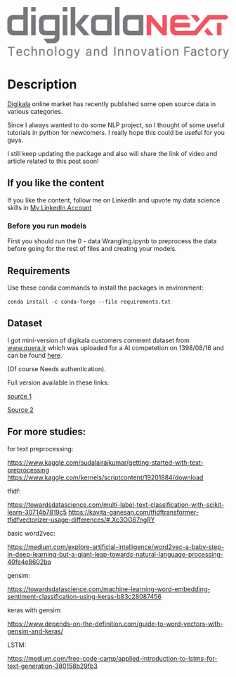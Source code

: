 
![DigikalaNext](./pic/4.png)
# Description

[Digikala](https://www.digikala.com/) online market has recently published some open source data in various categories.

Since I always wanted to do some NLP project, so I thought of some useful tutorials in python for newcomers.
I really hope this could be useful for you guys.

I still keep updating the package and also will share the link of video and article related to this post soon!

## If you like the content
If you like the content, follow me on LinkedIn and upvote my data science skills in [My LinkedIn Account](https://www.linkedin.com/in/masoud-masoumi-moghadam/)

### Before you run models

First you should run the 0 - data Wrangling.ipynb to preprocess the data before going for the rest of files and creating your models.

## Requirements

Use these conda commands to install the packages in environment:

`conda install -c conda-forge --file requirements.txt`

## Dataset

I got mini-version of digikala customers comment dataset from www.quera.ir 
which was uploaded for a AI competetion on 1398/08/16 and can be found [here](https://quera.ir/course/assignments/10668/problems).

(Of course Needs authentication).

Full version available in these links: 

[source 1](https://www.digikala.com/opendata/#section-4)

[Source 2](https://www.digikala.com/static/files/46688ac5.xlsx)


## For more studies:

for text preprocessing:

https://www.kaggle.com/sudalairajkumar/getting-started-with-text-preprocessing
https://www.kaggle.com/kernels/scriptcontent/19201884/download

tfidf:

https://towardsdatascience.com/multi-label-text-classification-with-scikit-learn-30714b7819c5
https://kavita-ganesan.com/tfidftransformer-tfidfvectorizer-usage-differences/#.Xc3OG67ngRY

basic word2vec:

https://medium.com/explore-artificial-intelligence/word2vec-a-baby-step-in-deep-learning-but-a-giant-leap-towards-natural-language-processing-40fe4e8602ba

gensim:

https://towardsdatascience.com/machine-learning-word-embedding-sentiment-classification-using-keras-b83c28087456

keras with gensim:

https://www.depends-on-the-definition.com/guide-to-word-vectors-with-gensim-and-keras/

LSTM:

https://medium.com/free-code-camp/applied-introduction-to-lstms-for-text-generation-380158b29fb3




